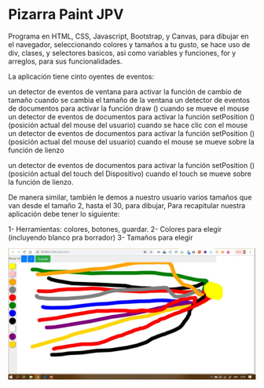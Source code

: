 # Pizarra Paint JPV 
Programa en HTML, CSS, Javascript, Bootstrap, y Canvas, para dibujar en el navegador, seleccionando
colores y tamaños a tu gusto, se hace uso de div, clases, y selectores basicos, asi como variables
y funciones, for y arreglos, para sus funcionalidades.

La aplicación tiene cinto  oyentes de eventos:

un detector de eventos de ventana para activar la función de cambio de tamaño cuando se cambia el tamaño de la ventana
un detector de eventos de documentos para activar la función draw () cuando se mueve el mouse
un detector de eventos de documentos para activar la función setPosition () (posición actual del mouse del usuario) cuando se hace clic con el mouse
un detector de eventos de documentos para activar la función setPosition () (posición actual del mouse del usuario) cuando el mouse se mueve sobre la función de lienzo

un detector de eventos de documentos para activar la función setPosition () (posición actual del touch del Dispositivo) cuando el touch se mueve sobre la función de lienzo.

De manera similar, también le demos a nuestro usuario varios tamaños que van desde el tamaño 2, hasta el 30, para dibujar, Para recapitular nuestra aplicación debe tener lo siguiente:

1- Herramientas: colores, botones, guardar.
2- Colores para elegir (incluyendo blanco pra borrador)
3- Tamaños para elegir

![](image/screenshot.jpg)
